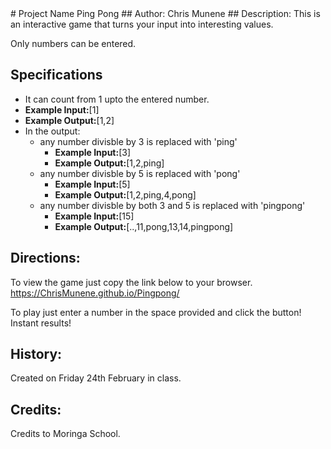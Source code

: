 <snippet>
  <content>
# Project Name
Ping Pong
## Author:
Chris Munene
## Description:
This is an interactive game that turns your input into interesting values.

Only numbers can be entered.
## Specifications
  * It can count from 1 upto the entered number.
   * **Example Input:**[1]
   * **Example Output:**[1,2]
  * In the output:
    * any number divisble by 3 is replaced with 'ping'
      * **Example Input:**[3]
      * **Example Output:**[1,2,ping]
    * any number divisble by 5 is replaced with 'pong'
      * **Example Input:**[5]
      * **Example Output:**[1,2,ping,4,pong]
    * any number divisble by both 3 and 5 is replaced with 'pingpong'
      * **Example Input:**[15]
      * **Example Output:**[..,11,pong,13,14,pingpong]

## Directions:
To view the game just copy the link below to your browser. https://ChrisMunene.github.io/Pingpong/

To play just enter a number in the space provided and click the button!
Instant results!

## History:
Created on Friday 24th February in class.
## Credits:
Credits to Moringa School.


</snippet>
